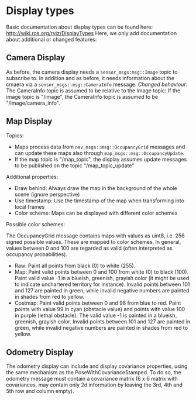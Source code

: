 # Display types

Basic documentation about display types can be found here: http://wiki.ros.org/rviz/DisplayTypes
Here, we only add documentation about additional or changed features:

## Camera Display

As before, the camera display needs a `sensor_msgs:msg::Image` topic to subscribe to.
In addition and as before, it needs information about the cmaera via a `sensor_msgs::msg::CameraInfo` message. 
*Changed behaviour:* The CameraInfo topic is assumed to be relative to the Image topic: If the image topic is "/image", the CameraInfo topic is assumed to be "/image/camera_info".

## Map Display

Topics:
* Maps process data from `nav_msgs::msg::OccupancyGrid` messages and can update these maps also through `map_msgs::msg::OccupancyUpdate`. 
* If the map topic is "/map_topic", the display assumes update messages to be published on the topic "/map_topic_update"

Additional properties:
* Draw behind: Always draw the map in the background of the whole scene (ignore perspective)
* Use timestamp: Use the timestamp of the map when transforming into local frames
* Color scheme: Maps can be displayed with different color schemes

Possible color schemes:

The OccupancyGrid message contains maps with values as uint8, i.e. 256 signed possible values. These are mapped to color schemes. In general, values between 0 and 100 are regarded as valid (often interpreted as occupancy probabilities).

* Raw: Paint all points from black (0) to white (255).
* Map: Paint valid points between 0 and 100 from white (0) to black (100). Paint valid value -1 in a blueish, greenish, grayish color (it might be used to indicate unchartered territory for instance). Invalid points between 101 and 127 are painted in green, while invalid negative numbers are painted in shades from red to yellow.
* Costmap: Paint valid points between 0 and 98 from blue to red. Paint points with value 99 in cyan (obstacle value) and points with value 100 in purple (lethal obstacle). The valid value -1 is painted in a blueish, greenish, grayish color. Invalid points between 101 and 127 are painted in green, while invalid negative numbers are painted in shades from red to yellow.

## Odometry Display

The odometry display can include and display covariance properties, using the same mechanism as the PoseWithCovarianceStamped.
To do so, the odometry message must contain a covariance matrix (6 x 6 matrix with covariances, may contain only 2d information by leaving the 3rd, 4th and 5th row and column empty).

